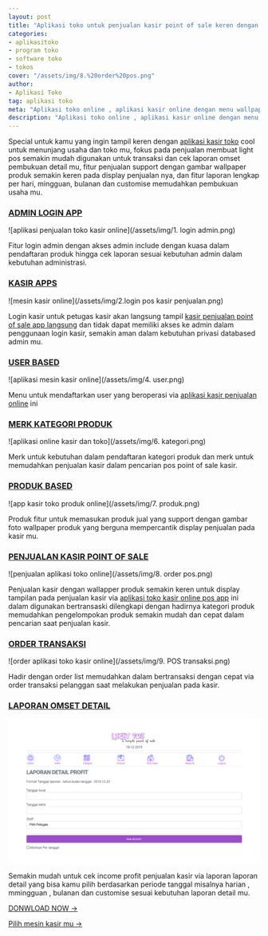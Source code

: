 ```yaml
---
layout: post
title: "Aplikasi toko untuk penjualan kasir point of sale keren dengan wallpaper produk"
categories: 
- aplikasitoko
- program toko
- software toko
- tokos
cover: "/assets/img/8.%20order%20pos.png"
author:
- Aplikasi Toko
tag: aplikasi toko
meta: "Aplikasi toko online , aplikasi kasir online dengan menu wallpaper foto produk untuk mesin kasir online mu"
description: "Aplikasi toko online , aplikasi kasir online dengan menu wallpaper foto produk untuk mesin kasir online mu"
---
```

Special untuk kamu yang ingin tampil keren dengan [aplikasi kasir toko]({{page.url}}) cool untuk menunjang usaha dan toko mu, fokus pada penjualan membuat light pos semakin mudah digunakan untuk transaksi dan cek laporan omset pembukuan detail mu, fitur penjualan support dengan gambar wallpaper produk semakin keren pada display penjualan nya, dan fitur laporan lengkap per hari, mingguan, bulanan dan customise memudahkan pembukuan usaha mu.



### **[ADMIN LOGIN APP]({{page.url}})**

![aplikasi penjualan toko kasir online](/assets/img/1. login admin.png)

Fitur login admin dengan akses admin include dengan kuasa dalam pendaftaran produk hingga cek laporan sesuai kebutuhan admin dalam kebutuhan administrasi.





### **[KASIR APPS]({{page.url}})**

![mesin kasir online](/assets/img/2.login pos kasir penjualan.png)

Login kasir untuk petugas kasir akan langsung tampil [kasir penjualan point of sale app langsung]({{page.url}}) dan tidak dapat memiliki akses ke admin dalam penggunaan login kasir, semakin aman dalam kebutuhan privasi databased admin mu.




### **[USER BASED]({{page.url}})**

![aplikasi mesin kasir online](/assets/img/4. user.png)

Menu untuk mendaftarkan user yang beroperasi via [aplikasi kasir penjualan online]({{page.url}}) ini




### **[MERK KATEGORI PRODUK]({{page.url}})**

![aplikasi online kasir dan toko](/assets/img/6. kategori.png)

Merk untuk kebutuhan dalam pendaftaran kategori produk dan merk untuk memudahkan penjualan kasir dalam pencarian pos point of sale kasir.




### **[PRODUK BASED]({{page.url}})**

![app kasir toko produk online](/assets/img/7. produk.png)

Produk fitur untuk memasukan produk jual yang support dengan gambar foto wallpaper produk yang berguna mempercantik display penjualan pada kasir mu.





### **[PENJUALAN KASIR POINT OF SALE]({{page.url}})**

![penjualan aplikasi toko online](/assets/img/8. order pos.png)

Penjualan kasir dengan wallapper produk semakin keren untuk display tampilan pada penjualan kasir via [aplikasi toko kasir online pos app]({{page.url}}) ini dalam digunakan bertransaski dilengkapi dengan hadirnya kategori produk memudahkan pengelompokan produk semakin mudah dan cepat dalam pencarian saat penjualan kasir.





### **[ORDER TRANSAKSI]({{page.url}})**

![order aplikasi toko kasir online](/assets/img/9. POS transaksi.png)

Hadir dengan order list memudahkan dalam bertransaksi dengan cepat via order transaksi pelanggan saat melakukan penjualan pada kasir.




### **[LAPORAN OMSET DETAIL]({{page.url}})**

![laporan aplikasi toko penjualan kasir](/assets/img/laporan.png)

Semakin mudah untuk cek income profit penjualan kasir via laporan laporan detail yang bisa kamu pilih berdasarkan periode tanggal misalnya harian , mmingguan , bulanan dan customise sesuai kebutuhan laporan detail mu.


[DONWLOAD NOW →](https://mesinkasir.github.io/e-catalog/LIGHT%20POS%20NEW%20FASHIONABLE%20POINT%20OF%20SALE.pdf)


[Pilih mesin kasir mu →](/hardware)
